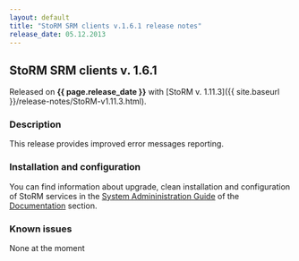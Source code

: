 ```yaml
---
layout: default
title: "StoRM SRM clients v.1.6.1 release notes"
release_date: 05.12.2013
---
```


## StoRM SRM clients v. 1.6.1

Released on **{{ page.release_date }}** with [StoRM v. 1.11.3]({{ site.baseurl }}/release-notes/StoRM-v1.11.3.html).

### Description

This release provides improved error messages reporting.

### Installation and configuration

You can find information about upgrade, clean installation and configuration of StoRM services in the [System Admininistration Guide][storm-sysadmin-guide] of the [Documentation][storm-documentation] section.

### Known issues

None at the moment

[storm-documentation]: {{site.baseurl}}/documentation.html
[storm-sysadmin-guide]: {{site.baseurl}}/documentation/sysadmin-guide/1.11.3
